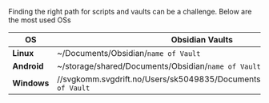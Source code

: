 Finding the right path for scripts and vaults can be a challenge. Below are the most used OSs

| OS          | Obsidian Vaults                                                                  | Scripts                                     |
| ----------- | -------------------------------------------------------------------------------- | ------------------------------------------- |
| **Linux**   | ~/Documents/Obsidian/`name of Vault`                                             | ~/scripts/`name of script`                  |
| **Android** | ~/storage/shared/Documents/Obsidian/`name of Vault`                              | ~/scripts/`name of script`                  |
| **Windows** | //svgkomm.svgdrift.no/Users/sk5049835/Documents/Notater/Obsidian/`name of Vault` | /c/Users/sk5049835/scripts/`name of script` |
